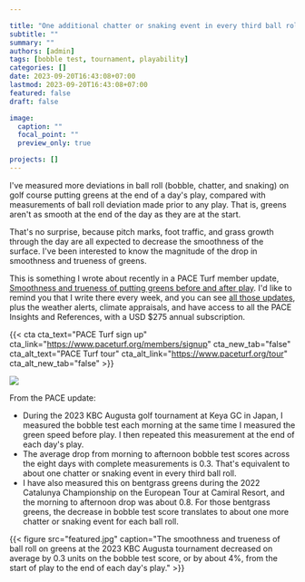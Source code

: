```yaml
---

title: "One additional chatter or snaking event in every third ball roll"
subtitle: ""
summary: ""
authors: [admin]
tags: [bobble test, tournament, playability]
categories: []
date: 2023-09-20T16:43:08+07:00
lastmod: 2023-09-20T16:43:08+07:00
featured: false
draft: false

image:
  caption: ""
  focal_point: ""
  preview_only: true

projects: []
---
```


I've measured more deviations in ball roll (bobble, chatter, and snaking) on golf course putting greens at the end of a day's play, compared with measurements of ball roll deviation made prior to any play. That is, greens aren't as smooth at the end of the day as they are at the start.

That's no surprise, because pitch marks, foot traffic, and grass growth through the day are all expected to decrease the smoothness of the surface. I've been interested to know the magnitude of the drop in smoothness and trueness of greens.

This is something I wrote about recently in a PACE Turf member update, [Smoothness and trueness of putting greens before and after play](https://www.paceturf.org/memberedition/smoothness-and-trueness-of-putting-greens-before-and-after-play). I'd like to remind you that I write there every week, and you can see [all those updates](https://www.paceturf.org/tour/paceturf), plus the weather alerts, climate appraisals, and have access to all the PACE Insights and References, with a USD $275 annual subscription. 

{{< cta cta_text="PACE Turf sign up" cta_link="https://www.paceturf.org/members/signup" cta_new_tab="false" cta_alt_text="PACE Turf tour" cta_alt_link="https://www.paceturf.org/tour" cta_alt_new_tab="false" >}}

[![](https://www.paceturf.org/images/made/images/gallery/bobble_am_pm_avg_2023_709_398_c1.png)](https://www.paceturf.org/gallery/detail/bobble-test-from-morning-to-afternoon)

From the PACE update:

* During the 2023 KBC Augusta golf tournament at Keya GC in Japan, I measured the bobble test each morning at the same time I measured the green speed before play. I then repeated this measurement at the end of each day's play. 
* The average drop from morning to afternoon bobble test scores across the eight days with complete measurements is 0.3. That's equivalent to about one chatter or snaking event in every third ball roll.
* I have also measured this on bentgrass greens during the 2022 Catalunya Championship on the European Tour at Camiral Resort, and the morning to afternoon drop was about 0.8. For those bentgrass greens, the decrease in bobble test score translates to about one more chatter or snaking event for each ball roll.

{{< figure src="featured.jpg" caption="The smoothness and trueness of ball roll on greens at the 2023 KBC Augusta tournament decreased on average by 0.3 units on the bobble test score, or by about 4%, from the start of play to the end of each day's play." >}} 

